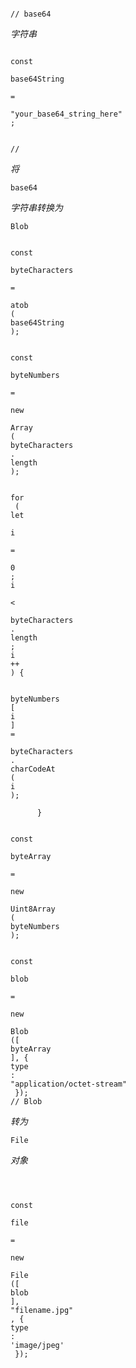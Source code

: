 ```
      
// base64
```

_字符串_

```
      
const
 
base64String
 
=
 
"your_base64_string_here"
;
```

```
      
// 
```

_将_

```
base64
```

_字符串转换为_

```
Blob
```

```
      
const
 
byteCharacters
 
=
 
atob
(
base64String
);
```

```
      
const
 
byteNumbers
 
=
 
new
 
Array
(
byteCharacters
.
length
);
```

```
      
for
 (
let
 
i
 
=
 
0
; 
i
 
<
 
byteCharacters
.
length
; 
i
++
) {
```

```
        
byteNumbers
[
i
] 
=
 
byteCharacters
.
charCodeAt
(
i
);
```

```
      }
```

```
      
const
 
byteArray
 
=
 
new
 
Uint8Array
(
byteNumbers
);
```

```
      
const
 
blob
 
=
 
new
 
Blob
([
byteArray
], { 
type
: 
"application/octet-stream"
 }); 
// Blob
```

_转为_

```
File
```

_对象_

```
 
```

```
      
const
 
file
 
=
 
new
 
File
([
blob
], 
"filename.jpg"
, { 
type
: 
'image/jpeg'
 });
```